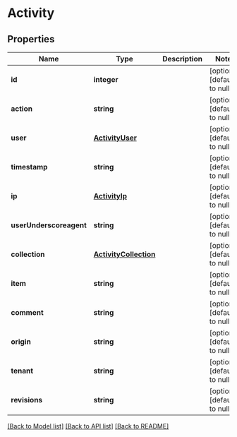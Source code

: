 # Activity

## Properties
Name | Type | Description | Notes
------------ | ------------- | ------------- | -------------
**id** | **integer** |  | [optional] [default to null]
**action** | **string** |  | [optional] [default to null]
**user** | [**ActivityUser**](ActivityUser.md) |  | [optional] [default to null]
**timestamp** | **string** |  | [optional] [default to null]
**ip** | [**ActivityIp**](ActivityIp.md) |  | [optional] [default to null]
**userUnderscoreagent** | **string** |  | [optional] [default to null]
**collection** | [**ActivityCollection**](ActivityCollection.md) |  | [optional] [default to null]
**item** | **string** |  | [optional] [default to null]
**comment** | **string** |  | [optional] [default to null]
**origin** | **string** |  | [optional] [default to null]
**tenant** | **string** |  | [optional] [default to null]
**revisions** | **string** |  | [optional] [default to null]

[[Back to Model list]](../README.md#documentation-for-models) [[Back to API list]](../README.md#documentation-for-api-endpoints) [[Back to README]](../README.md)


